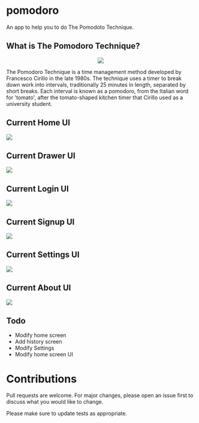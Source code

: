 # pomodoro

An app to help you to do The Pomodoto Technique.

## What is The Pomodoro Technique?

<p align="center">
<img src="https://th.bing.com/th/id/OIP.QQkj3R_5fy2902Kkgq56eAHaEo?w=267&h=180&c=7&o=5&dpr=1.25&pid=1.7"/>
</p>
The Pomodoro Technique is a time management method developed by Francesco Cirillo in the late 1980s. The technique uses a timer to break down work into intervals, traditionally 25 minutes in length, separated by short breaks. Each interval is known as a pomodoro, from the Italian word for 'tomato', after the tomato-shaped kitchen timer that Cirillo used as a university student.

## Current Home UI

![](screenshots/home_ui.png)

## Current Drawer UI

![](screenshots/drawer_ui.png)

## Current Login UI

![](screenshots/login_ui.png)

## Current Signup UI

![](screenshots/signup_ui.png)

## Current Settings UI

![](screenshots/settings_ui.png)

## Current About UI

![](screenshots/about_ui.png)

## Todo

- Modify home screen
- Add history screen
- Modify Settings
- Modify home screen UI

# Contributions

Pull requests are welcome. For major changes, please open an issue first to discuss what you would like to change.

Please make sure to update tests as appropriate.
